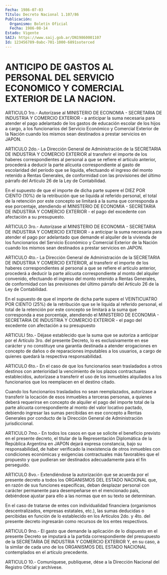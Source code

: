 ```yaml
---
Fecha: 1986-07-03
Título: Decreto Nacional 1.107/86
Publicación:
  Organismo: Boletín Oficial
  Fecha: 1986-08-14
Estado: Vigente
SAIJ: https://www.saij.gob.ar/DN19860001107
Id: 123456789-0abc-701-1000-6891soterced
---
```

# ANTICIPO DE GASTOS AL PERSONAL DEL SERVICIO ECONOMICO Y COMERCIAL EXTERIOR DE LA NACION.

<a id="1"></a>
ARTICULO  1ro.-  Autorízase  al  MINISTERIO  DE  ECONOMIA  - SECRETARIA  DE  INDUSTRIA Y COMERCIO EXTERIOR - a anticipar la suma necesaria  para  atender  el  pago  adelantado  de  los  gastos  de educación escolar  de  los  hijos  a  cargo, a los funcionarios del Servicio Económico y Comercial Exterior  de  la  Nación  cuando los mismos    sean    destinados  a  prestar  servicios  en  JAPON.

<a id="2"></a>
ARTICULO  2do.-  La  Dirección General de Administración de la SECRETARIA  DE  INDUSTRIA  Y COMERCIO  EXTERIOR  al  transferir  el importe  de  los haberes correspondientes  al  personal  a  que  se refiere  el  artículo   anterior,  procederá  a  deducir  la  parte alícuota correspondiente  al  gasto  de escolaridad del período que se  liquida,  efectuando el ingreso del  monto  retenido  a  Rentas Generales, de conformidad con  las  provisiones del último párrafo del Artículo 26 de la Ley de Contabilidad.

En el supuesto de que el importe de dicha  parte  supere  el  DIEZ POR  CIENTO (10%)  de  la  retribución  que se liquida al referido personal, el total de la retención por este  concepto se limitará a la suma que corresponda a ese porcentaje, atendiendo  el MINISTERIO DE  ECONOMIA  -  SECRETARIA DE INDUSTRIA Y COMERCIO EXTERIOR  -  el pago del excedente con afectación a su presupuesto.

<a id="3"></a>
ARTICULO  3ro.-  Autorízase  al  MINISTERIO  DE  ECONOMIA  - SECRETARIA  DE  INDUSTRIA Y COMERCIO EXTERIOR - a anticipar la suma necesaria para atender  el  pago  por  adelantado  que  demande  el alquiler  de la vivienda de los funcionarios del Servicio Económico y  Comercial    Exterior  de  la  Nación  cuando  los  mismos  sean destinados a prestar servicios en JAPON.

<a id="4"></a>
ARTICULO  4to.-  La  Dirección General de Administración de la SECRETARIA  DE  INDUSTRIA Y COMERCIO  EXTERIOR,  al  transferir  el importe  de los haberes  correspondientes  al  personal  a  que  se refiere  el   artículo  anterior,  procederá  a  deducir  la  parte alícuota correspondiente    al    monto  del  alquiler  convenido, efectuando el ingreso del monto retenido  a  Rentas  Generales,  de conformidad  con las previsiones del último párrafo del Artículo 26 de la Ley de Contabilidad.

En el supuesto  de  que  el  importe  de  dicha  parte  supere  el VEINTICUATRO  POR  CIENTO (25%) de la retribución que se le liquida al referido personal,  el  total  de la retención por este concepto se limitará a la suma que corresponda  a ese porcentaje, atendiendo el  MINISTERIO  DE ECONOMIA - SECRETARIA DE  INDUSTRIA  Y  COMERCIO EXTERIOR - el pago  del  excedente  con afectación a su presupuesto

<a id="5"></a>
ARTICULI 5to.- Déjase establecido que la suma que se autoriza a anticipar  por  el  Artículo  3ro.  del  presente  Decreto,  lo  es exclusivamente  en  ese  carácter  y  no  constituye  una  garantía destinada   a  atender  erogaciones  en  concepto  de  daños  o  de reparaciones  imputables a los usuarios, a cargo de quienes quedará la respectiva responsabilidad.

<a id="6"></a>
ARTICULO  6to.-  En  el  caso  de  que  los  funcionarios sean trasladados    a otros destinos con anterioridad la vencimiento  de los plazos contractuales  establecidos,  autorízase a transferir el uso  de  los  inmuebles  alquilados  a  los  funcionarios  que  los reemplacen en el destino citado.

Cuando    los   funcionarios  trasladados  no  sean  reemplazados, autorízase a transferir  la  locación  de esos inmuebles a terceras personas, a quienes deberá requerirse en  concepto  de  alquiler el pago  del  importe  total  de la parte alícuota correspondiente  al monto  del  valor locativo pactado,  debiendo  ingresar  las  sumas percibidas en  ese  concepto  a Rentas Generales por conducto de la Dirección General de Administración jurisdiccional.

<a id="7"></a>
ARTICULO  7mo.-  En  todos  los  casos  en  que se solicite el beneficio  previsto  en  el  presente  decreto,  el titular  de  la Representación  Diplomática  de  la  República Argentina  en  JAPON dejará  expresa  constancia,  bajo  su  responsabilidad,  de  haber verificado  la  inexistencia  de  otros inmuebles  con  condiciones económicas  y  exigencias  contractuales   más  favorables  que  el propuesto y que pudieran ser destinados adecuadamente  para  el fin perseguido.

<a id="8"></a>
ARTICULO 8vo.- Extendiéndose la autorización que se acuerda por el presente  decreto  a  todos  los  ORGANISMOS DEL ESTADO NACIONAL que,  en  razón  de  sus  funciones  específicas,  deban  desplazar personal  con  carácter  permanente  para    desempeñarse    en  el mencionado  país, debiéndose ajustar para ello a las normas que  en su texto se determinan.

En el caso de  tratarse  de  entes  con  individualidad financiera (organismos descentralizados, empresas estatales,  etc.), las sumas deducidas  o  percibidas  en  función  de  lo  establecido  en  los Artículos  2do.  y  4to.  del  presente  decreto  ingresarán   como recursos de los entes respectivos.

<a id="9"></a>
ARTICULO  9no.-  El  gasto  que  demande  la  aplicación de lo dispuesto   en  el  presente  Decreto  se  imputará  a  la  partida correspondiente  del  presupuesto  de  la SECRETARIA DE INDUSTRIA Y COMERCIO EXTERIOR Y, en su caso, a la similar  de  cada  uno de los ORGANISMOS   DEL  ESTADO  NACIONAL  contemplados  en  el  artículo precedente.

<a id="10"></a>
ARTICULO  10.-  Comuníquese,  publíquese,  dése a la Dirección Nacional del Registro Oficial y archívese.